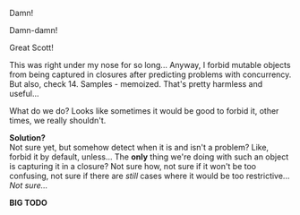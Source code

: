 Damn!

Damn-damn!

Great Scott!

This was right under my nose for so long... Anyway, I forbid mutable objects from being captured in closures after predicting
problems with concurrency. But also, check 14. Samples - memoized. That's pretty harmless and useful...

What do we do? Looks like sometimes it would be good to forbid it, other times, we really shouldn't.

**Solution?**\
Not sure yet, but somehow detect when it is and isn't a problem? Like, forbid it by default, unless...
The **only** thing we're doing with such an object is capturing it in a closure?
Not sure how, not sure if it won't be too confusing, not sure if there are _still_ cases where it would be too restrictive...
_Not sure..._

**BIG TODO**